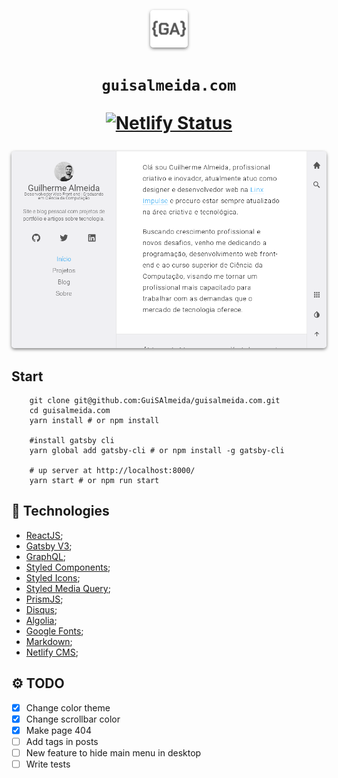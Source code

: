 
<p align="center">
  <a href="https://www.guisalmeida.com">
    <img alt="Logo" src="src/images/gui-icon.png" width="60" style="box-shadow: 0 2px 5px rgba(0,0,0,0.5); border-radius: 5px;" />
  </a>
</p>
<h1 align="center">
  <code>guisalmeida.com</code>
  <p align="center">
    <a href="https://app.netlify.com/sites/guisalmeida/deploys">
      <img alt="Netlify Status" src="https://api.netlify.com/api/v1/badges/d5853d6a-fa00-41f5-8bd2-00a57982577e/deploy-status" />
    </a>
  </p>
</h1>

<p align="center">
  <a href="https://www.guisalmeida.com">
    <img alt="Logo" src="static/assets/img/thumb-guisa.png" width="960" style="box-shadow: 0 2px 5px rgba(0,0,0,0.5); border-radius: 5px;" />
  </a>
</p>

## Start
```
    git clone git@github.com:GuiSAlmeida/guisalmeida.com.git
    cd guisalmeida.com
    yarn install # or npm install

    #install gatsby cli
    yarn global add gatsby-cli # or npm install -g gatsby-cli

    # up server at http://localhost:8000/
    yarn start # or npm run start
```

## 🚀 Technologies
- [ReactJS](https://pt-br.reactjs.org/);
- [Gatsby V3](https://www.gatsbyjs.org/);
- [GraphQL](https://graphql.org/);
- [Styled Components](https://styled-components.com/);
- [Styled Icons](https://styled-icons.js.org/);
- [Styled Media Query](https://github.com/morajabi/styled-media-query);
- [PrismJS](https://prismjs.com/);
- [Disqus](https://disqus.com/);
- [Algolia](https://www.algolia.com/);
- [Google Fonts](https://fonts.google.com/);
- [Markdown](https://daringfireball.net/projects/markdown/);
- [Netlify CMS](https://www.netlifycms.org/);


## ⚙️ TODO
* [x] Change color theme
* [x] Change scrollbar color
* [x] Make page 404
* [ ] Add tags in posts
* [ ] New feature to hide main menu in desktop
* [ ] Write tests
